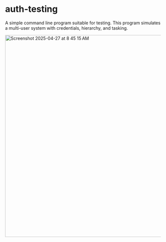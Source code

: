 # auth-testing
A simple command line program suitable for testing. This program simulates a multi-user system with credentials, hierarchy, and tasking.

<img width="653" alt="Screenshot 2025-04-27 at 8 45 15 AM" src="https://github.com/user-attachments/assets/1ad7ee51-a731-45b1-a673-78dac0809b76" />

